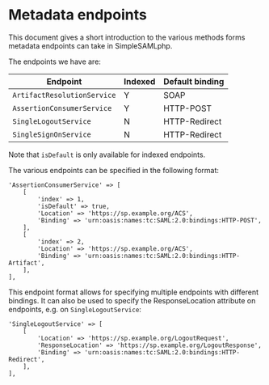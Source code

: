 Metadata endpoints
==================

This document gives a short introduction to the various methods forms metadata endpoints can take in SimpleSAMLphp.

The endpoints we have are:

Endpoint                       | Indexed | Default binding
-------------------------------|---------|----------------
`ArtifactResolutionService`    | Y       | SOAP
`AssertionConsumerService`     | Y       | HTTP-POST
`SingleLogoutService`          | N       | HTTP-Redirect
`SingleSignOnService`          | N       | HTTP-Redirect

Note that `isDefault` is only available for indexed endpoints.

The various endpoints can be specified in the following format:

    'AssertionConsumerService' => [
        [
            'index' => 1,
            'isDefault' => true,
            'Location' => 'https://sp.example.org/ACS',
            'Binding' => 'urn:oasis:names:tc:SAML:2.0:bindings:HTTP-POST',
        ],
        [
            'index' => 2,
            'Location' => 'https://sp.example.org/ACS',
            'Binding' => 'urn:oasis:names:tc:SAML:2.0:bindings:HTTP-Artifact',
        ],
    ],

This endpoint format allows for specifying multiple endpoints with different bindings.
It can also be used to specify the ResponseLocation attribute on endpoints, e.g. on `SingleLogoutService`:

    'SingleLogoutService' => [
        [
            'Location' => 'https://sp.example.org/LogoutRequest',
            'ResponseLocation' => 'https://sp.example.org/LogoutResponse',
            'Binding' => 'urn:oasis:names:tc:SAML:2.0:bindings:HTTP-Redirect',
        ],
    ],
